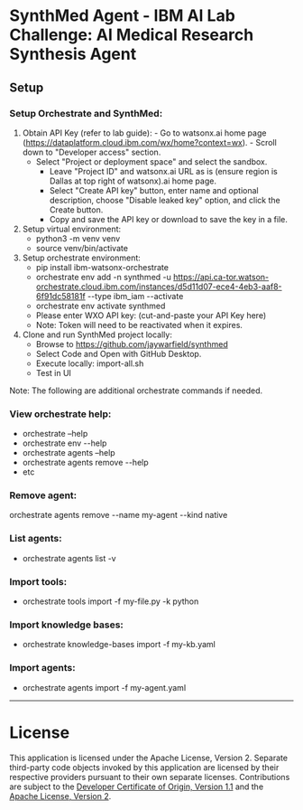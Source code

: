 # **SynthMed Agent - IBM AI Lab Challenge: AI Medical Research Synthesis Agent**

## Setup

### Setup Orchestrate and SynthMed:
1. Obtain API Key (refer to lab guide):
        - Go to watsonx.ai home page (https://dataplatform.cloud.ibm.com/wx/home?context=wx).
        - Scroll down to "Developer access" section.
	- Select "Project or deployment space" and select the sandbox.
        - Leave "Project ID" and watsonx.ai URL as is (ensure region is Dallas at top right of watsonx).ai home page.
        - Select "Create API key" button, enter name and optional description, choose "Disable leaked key" option, and click the Create button.
        - Copy and save the API key or download to save the key in a file.
2. Setup virtual environment:
	- python3 -m venv venv
	- source venv/bin/activate
3. Setup orchestrate environment:
	- pip install ibm-watsonx-orchestrate
	- orchestrate env add -n synthmed -u https://api.ca-tor.watson-orchestrate.cloud.ibm.com/instances/d5d11d07-ece4-4eb3-aaf8-6f91dc58181f --type ibm_iam --activate
	- orchestrate env activate synthmed
	- Please enter WXO API key:  (cut-and-paste your API Key here) 
	- Note: Token will need to be reactivated when it expires.
4. Clone and run SynthMed project locally:
	- Browse to https://github.com/jaywarfield/synthmed
	- Select Code and Open with GitHub Desktop.
	- Execute locally: import-all.sh
	- Test in UI

Note: The following are additional orchestrate commands if needed.

### View orchestrate help:
- orchestrate –help
- orchestrate env --help
- orchestrate agents –help
- orchestrate agents remove --help
- etc

### Remove agent:
 orchestrate agents remove --name my-agent --kind native

### List agents:
- orchestrate agents list -v

### Import tools:
- orchestrate tools import -f my-file.py -k python

### Import knowledge bases:
- orchestrate knowledge-bases import -f my-kb.yaml

### Import agents:
- orchestrate agents import -f my-agent.yaml

---

# License

This application is licensed under the Apache License, Version 2.  Separate third-party code objects invoked by this application are licensed by their respective providers pursuant to their own separate licenses.  Contributions are subject to the [Developer Certificate of Origin, Version 1.1](https://developercertificate.org/) and the [Apache License, Version 2](https://www.apache.org/licenses/LICENSE-2.0.txt).

